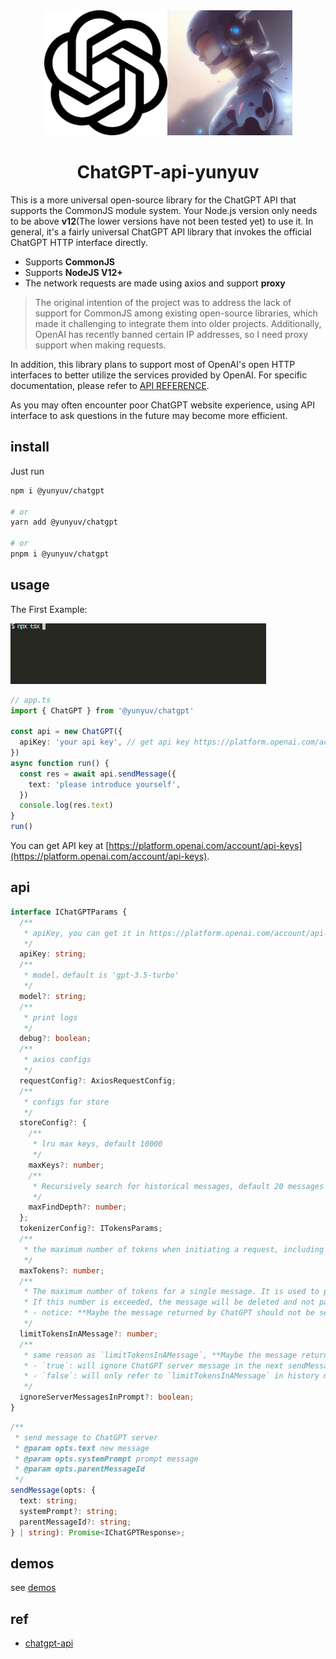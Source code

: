 <div align="center">
<img width="197" src="./assets/icon2.png"/><img width="200" src="./assets/icon1.png" alt="generate by stable diffusion"/>
</a>
</div>
<h1 align="center">ChatGPT-api-yunyuv</h1>

This is a more universal open-source library for the ChatGPT API that supports the CommonJS module system. Your Node.js version only needs to be above **v12**(The lower versions have not been tested yet) to use it. In general, it's a fairly universal ChatGPT API library that invokes the official ChatGPT HTTP interface directly.

- Supports **CommonJS** 
- Supports **NodeJS V12+**
- The network requests are made using axios and support **proxy**

> The original intention of the project was to address the lack of support for CommonJS among existing open-source libraries, which made it challenging to integrate them into older projects. Additionally, OpenAI has recently banned certain IP addresses, so I need proxy support when making requests.

In addition, this library plans to support most of OpenAI's open HTTP interfaces to better utilize the services provided by OpenAI. For specific documentation, please refer to [API REFERENCE](https://platform.openai.com/docs/api-reference/models/list).

As you may often encounter poor ChatGPT website experience, using API interface to ask questions in the future may become more efficient.

## install

Just run

```bash
npm i @yunyuv/chatgpt

# or
yarn add @yunyuv/chatgpt

# or
pnpm i @yunyuv/chatgpt
```

## usage

The First Example:

![chatgpt](./assets//chatgpt1.gif)

```ts
// app.ts
import { ChatGPT } from '@yunyuv/chatgpt'

const api = new ChatGPT({
  apiKey: 'your api key', // get api key https://platform.openai.com/account/api-keys
})
async function run() {
  const res = await api.sendMessage({
    text: 'please introduce yourself',
  })
  console.log(res.text)
}
run()
```

You can get API key at [https://platform.openai.com/account/api-keys](https://platform.openai.com/account/api-keys).

## api

```typescript
interface IChatGPTParams {
  /**
   * apiKey, you can get it in https://platform.openai.com/account/api-keys,You can apply for up to 5 at most.
   */
  apiKey: string;
  /**
   * model，default is 'gpt-3.5-turbo'
   */
  model?: string;
  /**
   * print logs
   */
  debug?: boolean;
  /**
   * axios configs
   */
  requestConfig?: AxiosRequestConfig;
  /**
   * configs for store
   */
  storeConfig?: {
    /**
     * lru max keys, default 10000
     */
    maxKeys?: number;
    /**
     * Recursively search for historical messages, default 20 messages will be sent to the ChatGPT server
     */
    maxFindDepth?: number;
  };
  tokenizerConfig?: ITokensParams;
  /**
   * the maximum number of tokens when initiating a request, including prompts and completion. The default value is 4096.
   */
  maxTokens?: number;
  /**
   * The maximum number of tokens for a single message. It is used to prevent from sending too many tokens to the ChatGPT server.
   * If this number is exceeded, the message will be deleted and not passed on as a prompt to the chatGPT server. The default value is `1000`.
   * - notice: **Maybe the message returned by ChatGPT should not be sent to the ChatGPT server as a prompt for the next conversation**.
   */
  limitTokensInAMessage?: number;
  /**
   * same reason as `limitTokensInAMessage`, **Maybe the message returned by ChatGPT should not be sent to the ChatGPT server as a prompt for the next conversation**, default value is `true`
   * - `true`: will ignore ChatGPT server message in the next sendMessage, and will only refer to `limitTokensInAMessage` in history messages
   * - `false`: will only refer to `limitTokensInAMessage` in history messages
   */
  ignoreServerMessagesInPrompt?: boolean;
}
```

```typescript
/**
 * send message to ChatGPT server
 * @param opts.text new message
 * @param opts.systemPrompt prompt message
 * @param opts.parentMessageId
 */
sendMessage(opts: {
  text: string;
  systemPrompt?: string;
  parentMessageId?: string;
} | string): Promise<IChatGPTResponse>;
```

## demos

see [demos](./demo/)

## ref

- [chatgpt-api](https://github.com/transitive-bullshit/chatgpt-api)